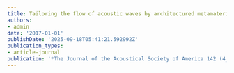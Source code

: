 ```yaml
---
title: Tailoring the flow of acoustic waves by architectured metamaterials
authors:
- admin
date: '2017-01-01'
publishDate: '2025-09-18T05:41:21.592992Z'
publication_types:
- article-journal
publication: '*The Journal of the Acoustical Society of America 142 (4_Supplement)*'
---
```

